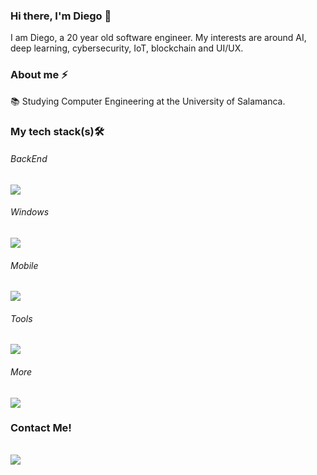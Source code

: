 ### Hi there, I'm Diego 👋

I am Diego, a 20 year old software engineer. My interests are around AI, deep learning, cybersecurity, IoT, blockchain and UI/UX.

### About me ⚡
📚 Studying Computer Engineering at the University of Salamanca.

### My tech stack(s)🛠

<p align="center">
  <h6>BackEnd</h6>
  <a href="https://skillicons.dev">
    <img src="https://skillicons.dev/icons?i=py,java" />
  </a>
</p>

<p align="center">
  <h6>Windows</h6>
  <a href="https://skillicons.dev">
    <img src="https://skillicons.dev/icons?i=dotnet,cs" />
  </a>
</p>

<p align="center">
  <h6>Mobile</h6>
  <a href="https://skillicons.dev">
    <img src="https://skillicons.dev/icons?i=swift" />
  </a>
</p>

<p align="center">
  <h6>Tools</h6>
  <a href="https://skillicons.dev">
    <img src="https://skillicons.dev/icons?i=git,github,vscode" />
  </a>
</p>

<p align="center">
  <h6>More</h6>
  <a href="https://skillicons.dev">
    <img src="https://skillicons.dev/icons?i=linux,c,bash" />
  </a>
</p>

### Contact Me!
<p align="center">
  <h6></h6>
  <a href="https://www.linkedin.com/in/diegoobh/">
    <img src="https://skillicons.dev/icons?i=linkedin" />
  </a>
</p>
